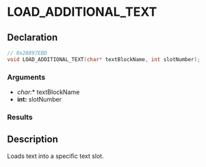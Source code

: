 # LOAD_ADDITIONAL_TEXT

## Declaration
```cpp
// 0x28897EBD
void LOAD_ADDITIONAL_TEXT(char* textBlockName, int slotNumber);
```

### Arguments
- **char*:** textBlockName
- **int:** slotNumber

### Results

## Description
Loads text into a specific text slot.